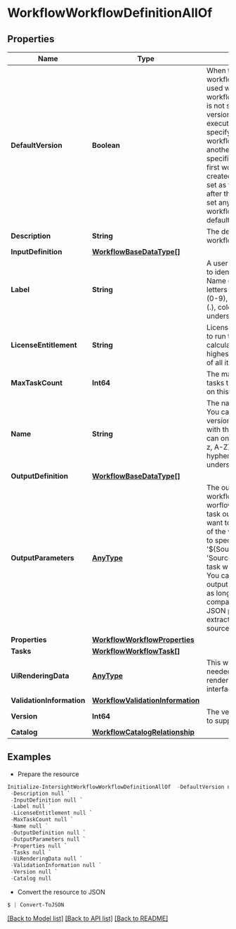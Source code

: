 # WorkflowWorkflowDefinitionAllOf
## Properties

Name | Type | Description | Notes
------------ | ------------- | ------------- | -------------
**DefaultVersion** | **Boolean** | When true this will be the workflow version that is used when a specific workflow definition version is not specified. The default version is used when user executes a workflow without specifying a version or when workflow is included in another workflow without a specific version. The very first workflow definition created with a name will be set as the default version, after that user can explicitly set any version of the workflow definition as the default version. | [optional] 
**Description** | **String** | The description for this workflow. | [optional] 
**InputDefinition** | [**WorkflowBaseDataType[]**](WorkflowBaseDataType.md) |  | [optional] 
**Label** | **String** | A user friendly short name to identify the workflow. Name can only contain letters (a-z, A-Z), numbers (0-9), hyphen (-), period (.), colon (:), space ( ) or an underscore (_). | [optional] 
**LicenseEntitlement** | **String** | License entitlement required to run this workflow. It is calculated based on the highest license requirement of all its tasks. | [optional] [readonly] [default to "Base"]
**MaxTaskCount** | **Int64** | The maximum number of tasks that can be executed on this workflow. | [optional] [readonly] 
**Name** | **String** | The name for this workflow. You can have multiple versions of the workflow with the same name. Name can only contain letters (a-z, A-Z), numbers (0-9), hyphen (-), period (.) or an underscore (_). | [optional] 
**OutputDefinition** | [**WorkflowBaseDataType[]**](WorkflowBaseDataType.md) |  | [optional] 
**OutputParameters** | [**AnyType**](.md) | The output mappings for the workflow. The outputs for worflows will generally be task output variables that we want to export out at the end of the workflow. The format to specify the mapping is &#39;${Source.output.JsonPath}&#39;. &#39;Source&#39; is the name of the task within the workflow. You can map any task output to a workflow output as long as the types are compatible. Following this is JSON path expression to extract JSON fragment from source&#39;s output. | [optional] 
**Properties** | [**WorkflowWorkflowProperties**](WorkflowWorkflowProperties.md) |  | [optional] 
**Tasks** | [**WorkflowWorkflowTask[]**](WorkflowWorkflowTask.md) |  | [optional] 
**UiRenderingData** | [**AnyType**](.md) | This will hold the data needed for workflow to be rendered in the user interface. | [optional] 
**ValidationInformation** | [**WorkflowValidationInformation**](WorkflowValidationInformation.md) |  | [optional] 
**Version** | **Int64** | The version of the workflow to support multiple versions. | [optional] 
**Catalog** | [**WorkflowCatalogRelationship**](WorkflowCatalogRelationship.md) |  | [optional] 

## Examples

- Prepare the resource
```powershell
Initialize-IntersightWorkflowWorkflowDefinitionAllOf  -DefaultVersion null `
 -Description null `
 -InputDefinition null `
 -Label null `
 -LicenseEntitlement null `
 -MaxTaskCount null `
 -Name null `
 -OutputDefinition null `
 -OutputParameters null `
 -Properties null `
 -Tasks null `
 -UiRenderingData null `
 -ValidationInformation null `
 -Version null `
 -Catalog null
```

- Convert the resource to JSON
```powershell
$ | Convert-ToJSON
```

[[Back to Model list]](../README.md#documentation-for-models) [[Back to API list]](../README.md#documentation-for-api-endpoints) [[Back to README]](../README.md)

